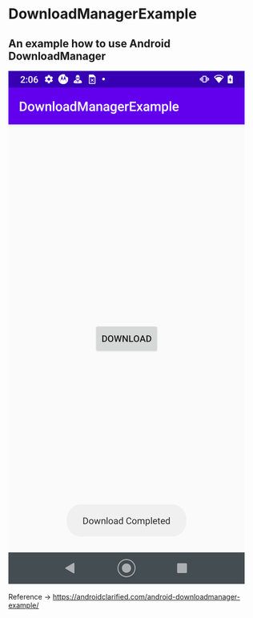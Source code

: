 # DownloadManagerExample

## An example how to use Android DownloadManager

![](Screenshot_20200312-140658.png)

Reference -> https://androidclarified.com/android-downloadmanager-example/